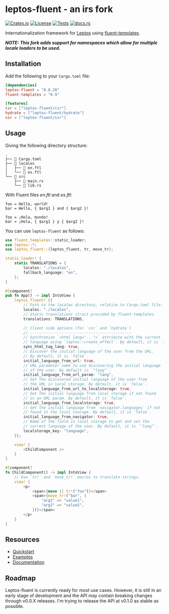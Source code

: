 # leptos-fluent - an irs fork

<!-- This file has been autogenerated.
To update it, change the content of `leptos-fluent/src/lib.rs`
and run `pre-commit run -a cargo-readme`
-->

[![Crates.io](https://img.shields.io/crates/v/leptos-fluent)](https://crates.io/crates/leptos-fluent)
[![License](https://img.shields.io/crates/l/leptos-fluent?logo=mit)](https://github.com/mondeja/leptos-fluent/blob/master/LICENSE.md)
[![Tests](https://img.shields.io/github/actions/workflow/status/mondeja/leptos-fluent/ci.yml?label=tests&logo=github)](https://github.com/mondeja/leptos-fluent/actions)
[![docs.rs](https://img.shields.io/docsrs/leptos-fluent?logo=docs.rs)][documentation]

Internationalization framework for [Leptos] using [fluent-templates].

***NOTE: This fork adds support for namespaces which allow for multiple locale loaders to be used.***

## Installation

Add the following to your `Cargo.toml` file:

```toml
[dependencies]
leptos-fluent = "0.0.20"
fluent-templates = "0.9"

[features]
csr = ["leptos-fluent/csr"]
hydrate = ["leptos-fluent/hydrate"]
ssr = ["leptos-fluent/ssr"]
```

## Usage

Giving the following directory structure:

```plaintext
.
├── 📄 Cargo.toml
├── 📁 locales
│   ├── 📄 en.ftl
│   └── 📄 es.ftl
└── 📁 src
    ├── 📄 main.rs
    └── 📄 lib.rs
```

With Fluent files _en.ftl_ and _es.ftl_:

```ftl
foo = Hello, world!
bar = Hello, { $arg1 } and { $arg2 }!
```

```ftl
foo = ¡Hola, mundo!
bar = ¡Hola, { $arg1 } y { $arg2 }!
```

You can use `leptos-fluent` as follows:

```rust
use fluent_templates::static_loader;
use leptos::*;
use leptos_fluent::{leptos_fluent, tr, move_tr};

static_loader! {
    static TRANSLATIONS = {
        locales: "./locales",
        fallback_language: "en",
    };
}

#[component]
pub fn App() -> impl IntoView {
    leptos_fluent! {{
        // Path to the locales directory, relative to Cargo.toml file.
        locales: "./locales",
        // Static translations struct provided by fluent-templates.
        translations: TRANSLATIONS,

        // Client side options (for `csr` and `hydrate`)
        // ---------------------------------------------
        // Synchronize `<html lang="...">` attribute with the current
        // language using `leptos::create_effect`. By default, it is `false`.
        sync_html_tag_lang: true,
        // Discover the initial language of the user from the URL.
        // By default, it is `false`.
        initial_language_from_url: true,
        // URL parameter name to use discovering the initial language
        // of the user. By default is `"lang"`.
        initial_language_from_url_param: "lang",
        // Set the discovered initial language of the user from
        // the URL in local storage. By default, it is `false`.
        initial_language_from_url_to_localstorage: true,
        // Get the initial language from local storage if not found
        // in an URL param. By default, it is `false`.
        initial_language_from_localstorage: true,
        // Get the initial language from `navigator.languages` if not
        // found in the local storage. By default, it is `false`.
        initial_language_from_navigator: true,
        // Name of the field in local storage to get and set the
        // current language of the user. By default, it is `"lang"`.
        localstorage_key: "language",
    }};

    view! {
        <ChildComponent />
    }
}

#[component]
fn ChildComponent() -> impl IntoView {
    // Use `tr!` and `move_tr!` macros to translate strings.
    view! {
        <p>
            <span>{move || tr!("foo")}</span>
            <span>{move_tr!("bar", {
                "arg1" => "value1",
                "arg2" => "value2",
            })}</span>
        </p>
    }
}
```

## Resources

- [Quickstart]
- [Examples]
- [Documentation]

## Roadmap

Leptos-fluent is currently ready for most use cases. However, it is still in an
early stage of development and the API may contain breaking changes through
v0.0.X releases. I'm trying to release the API at v0.1.0 as stable as possible.

[leptos]: https://leptos.dev/
[fluent-templates]: https://github.com/XAMPPRocky/fluent-templates
[quickstart]: https://docs.rs/leptos-fluent/latest/leptos_fluent/macro.leptos_fluent.html
[examples]: https://github.com/mondeja/leptos-fluent/tree/master/examples
[documentation]: https://docs.rs/leptos-fluent
